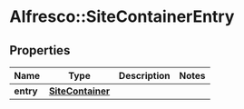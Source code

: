 # Alfresco::SiteContainerEntry

## Properties
Name | Type | Description | Notes
------------ | ------------- | ------------- | -------------
**entry** | [**SiteContainer**](SiteContainer.md) |  | 


